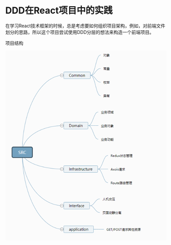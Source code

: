 # DDD在React项目中的实践
在学习React技术框架的时候，总是考虑要如何组织项目架构，例如，对前端文件划分的思路，所以这个项目尝试使用DDD分层的想法来构造一个前端项目。

项目结构

![image-20220317202739980](/assets/structure.png)


